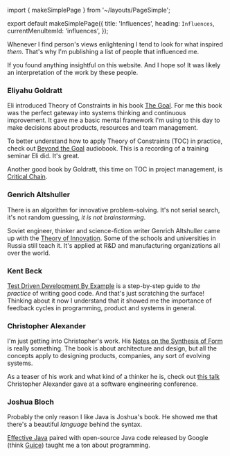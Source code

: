 import { makeSimplePage } from '~/layouts/PageSimple';

export default makeSimplePage({
  title: 'Influences',
  heading: `Influences`,
  currentMenuItemId: 'influences',
});

Whenever I find person's views enlightening I tend to look for
what inspired *them*. That's why I'm publishing a list of people that
influenced me.

If you found anything insightful on this website. And I hope so! It was
likely an interpretation of the work by these people.

### Eliyahu Goldratt

Eli introduced Theory of Constraints in his book
[The Goal](https://www.goodreads.com/book/show/113934.The_Goal).
For me this book was the perfect gateway into systems thinking and
continuous improvement. It gave me a basic mental framework I'm using to
this day to make decisions about products, resources and team management.

To better understand how to apply Theory of Constraints (TOC) in practice,
check out
[Beyond the Goal](https://www.goodreads.com/book/show/172800.Beyond_the_Goal)
audiobook. This is a recording of a training seminar Eli did. It's great.

Another good book by Goldratt, this time on TOC in project management, is
[Critical Chain](https://www.goodreads.com/book/show/848514.Critical_Chain).

### Genrich Altshuller

There is an algorithm for innovative problem-solving. It's not serial search, it's not random guessing, *it is not brainstorming*.

Soviet engineer, thinker and science-fiction writer Genrich Altshuller
came up with the
[Theory of Innovation](https://www.goodreads.com/book/show/232915.The_Innovation_Algorithm).
Some of the schools and universities in Russia still teach it. It's
applied at R&D and manufacturing organizations all over the world.


### Kent Beck

[Test Driven Development By Example](https://www.goodreads.com/book/show/387190.Test_Driven_Development)
is a step-by-step guide to *the practice* of writing good code. And
that's just scratching the surface! Thinking about it now I understand  that it showed me the importance of feedback cycles in programming, product and systems in general.


### Christopher Alexander

I'm just getting into Christopher's work.
His
[Notes on the Synthesis of Form](https://www.goodreads.com/book/show/320553.Notes_on_the_Synthesis_of_Form)
is really something. The book is about architecture and design, but all
the concepts apply to designing products, companies, any sort of evolving
systems.

As a teaser of his work and what kind of a thinker he is, check out
[this&nbsp;talk](https://www.youtube.com/watch?v=98LdFA-_zfA)
Christopher Alexander gave at a software engineering conference.


### Joshua Bloch

Probably the only reason I like Java is Joshua's book. He showed me that there's a beautiful *language* behind the syntax.

[Effective Java](https://www.goodreads.com/book/show/105099.Effective_Java_Programming_Language_Guide)
paired with open-source Java code released by Google (think [Guice](https://github.com/google/guice)) taught me a ton about programming.
